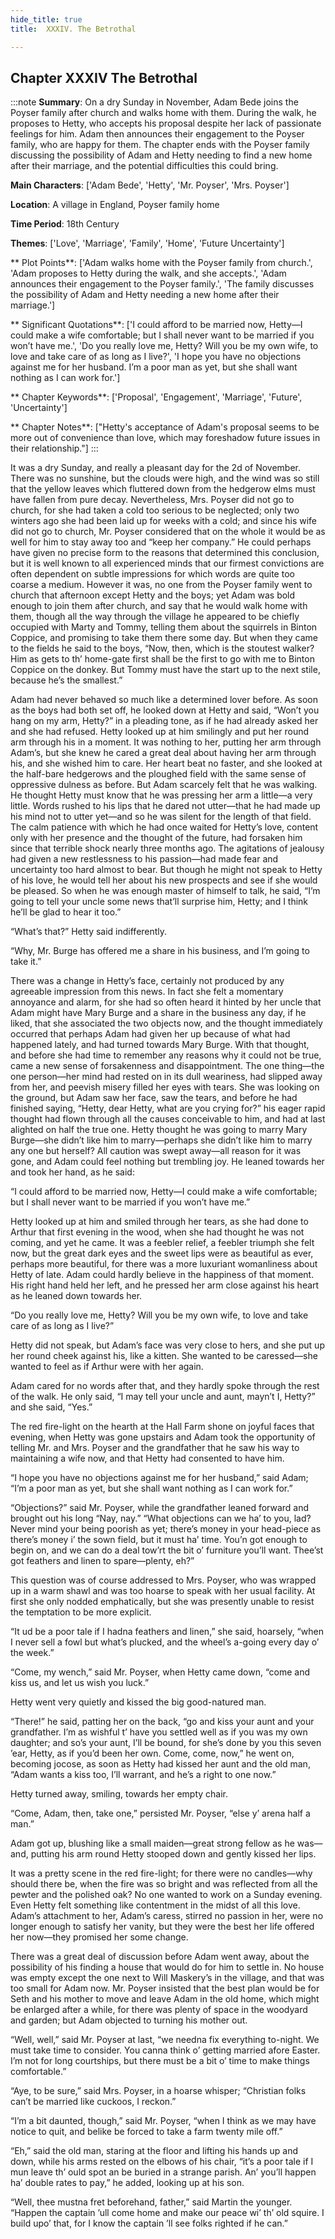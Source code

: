 ```yaml
---
hide_title: true
title:  XXXIV. The Betrothal 

---
```

## Chapter XXXIV The Betrothal 

:::note
**Summary**:
On a dry Sunday in November, Adam Bede joins the Poyser family after church and walks home with them. During the walk, he proposes to Hetty, who accepts his proposal despite her lack of passionate feelings for him. Adam then announces their engagement to the Poyser family, who are happy for them. The chapter ends with the Poyser family discussing the possibility of Adam and Hetty needing to find a new home after their marriage, and the potential difficulties this could bring.

**Main Characters**:
['Adam Bede', 'Hetty', 'Mr. Poyser', 'Mrs. Poyser']

**Location**:
A village in England, Poyser family home

**Time Period**:
18th Century

**Themes**:
['Love', 'Marriage', 'Family', 'Home', 'Future Uncertainty']

** Plot Points**:
['Adam walks home with the Poyser family from church.', 'Adam proposes to Hetty during the walk, and she accepts.', 'Adam announces their engagement to the Poyser family.', 'The family discusses the possibility of Adam and Hetty needing a new home after their marriage.']

** Significant Quotations**:
['I could afford to be married now, Hetty—I could make a wife comfortable; but I shall never want to be married if you won’t have me.', 'Do you really love me, Hetty? Will you be my own wife, to love and take care of as long as I live?', 'I hope you have no objections against me for her husband. I’m a poor man as yet, but she shall want nothing as I can work for.']

** Chapter Keywords**:
['Proposal', 'Engagement', 'Marriage', 'Future', 'Uncertainty']

** Chapter Notes**:
["Hetty's acceptance of Adam's proposal seems to be more out of convenience than love, which may foreshadow future issues in their relationship."]
:::


  It was a dry Sunday, and really a pleasant day for the 2d of November. There was no sunshine, but the clouds were high, and the wind was so still that the yellow leaves which fluttered down from the hedgerow elms must have fallen from pure decay. Nevertheless, Mrs. Poyser did not go to church, for she had taken a cold too serious to be neglected; only two winters ago she had been laid up for weeks with a cold; and since his wife did not go to church, Mr. Poyser considered that on the whole it would be as well for him to stay away too and “keep her company.” He could perhaps have given no precise form to the reasons that determined this conclusion, but it is well known to all experienced minds that our firmest convictions are often dependent on subtle impressions for which words are quite too coarse a medium. However it was, no one from the Poyser family went to church that afternoon except Hetty and the boys; yet Adam was bold enough to join them after church, and say that he would walk home with them, though all the way through the village he appeared to be chiefly occupied with Marty and Tommy, telling them about the squirrels in Binton Coppice, and promising to take them there some day. But when they came to the fields he said to the boys, “Now, then, which is the stoutest walker? Him as gets to th’ home-gate first shall be the first to go with me to Binton Coppice on the donkey. But Tommy must have the start up to the next stile, because he’s the smallest.” 

  Adam had never behaved so much like a determined lover before. As soon as the boys had both set off, he looked down at Hetty and said, “Won’t you hang on my arm, Hetty?” in a pleading tone, as if he had already asked her and she had refused. Hetty looked up at him smilingly and put her round arm through his in a moment. It was nothing to her, putting her arm through Adam’s, but she knew he cared a great deal about having her arm through his, and she wished him to care. Her heart beat no faster, and she looked at the half-bare hedgerows and the ploughed field with the same sense of oppressive dulness as before. But Adam scarcely felt that he was walking. He thought Hetty must know that he was pressing her arm a little—a very little. Words rushed to his lips that he dared not utter—that he had made up his mind not to utter yet—and so he was silent for the length of that field. The calm patience with which he had once waited for Hetty’s love, content only with her presence and the thought of the future, had forsaken him since that terrible shock nearly three months ago. The agitations of jealousy had given a new restlessness to his passion—had made fear and uncertainty too hard almost to bear. But though he might not speak to Hetty of his love, he would tell her about his new prospects and see if she would be pleased. So when he was enough master of himself to talk, he said, “I’m going to tell your uncle some news that’ll surprise him, Hetty; and I think he’ll be glad to hear it too.” 

  “What’s that?” Hetty said indifferently. 

  “Why, Mr. Burge has offered me a share in his business, and I’m going to take it.” 

  There was a change in Hetty’s face, certainly not produced by any agreeable impression from this news. In fact she felt a momentary annoyance and alarm, for she had so often heard it hinted by her uncle that Adam might have Mary Burge and a share in the business any day, if he liked, that she associated the two objects now, and the thought immediately occurred that perhaps Adam had given her up because of what had happened lately, and had turned towards Mary Burge. With that thought, and before she had time to remember any reasons why it could not be true, came a new sense of forsakenness and disappointment. The one thing—the one person—her mind had rested on in its dull weariness, had slipped away from her, and peevish misery filled her eyes with tears. She was looking on the ground, but Adam saw her face, saw the tears, and before he had finished saying, “Hetty, dear Hetty, what are you crying for?” his eager rapid thought had flown through all the causes conceivable to him, and had at last alighted on half the true one. Hetty thought he was going to marry Mary Burge—she didn’t like him to marry—perhaps she didn’t like him to marry any one but herself? All caution was swept away—all reason for it was gone, and Adam could feel nothing but trembling joy. He leaned towards her and took her hand, as he said: 

  “I could afford to be married now, Hetty—I could make a wife comfortable; but I shall never want to be married if you won’t have me.” 

  Hetty looked up at him and smiled through her tears, as she had done to Arthur that first evening in the wood, when she had thought he was not coming, and yet he came. It was a feebler relief, a feebler triumph she felt now, but the great dark eyes and the sweet lips were as beautiful as ever, perhaps more beautiful, for there was a more luxuriant womanliness about Hetty of late. Adam could hardly believe in the happiness of that moment. His right hand held her left, and he pressed her arm close against his heart as he leaned down towards her. 

  “Do you really love me, Hetty? Will you be my own wife, to love and take care of as long as I live?” 

  Hetty did not speak, but Adam’s face was very close to hers, and she put up her round cheek against his, like a kitten. She wanted to be caressed—she wanted to feel as if Arthur were with her again. 

  Adam cared for no words after that, and they hardly spoke through the rest of the walk. He only said, “I may tell your uncle and aunt, mayn’t I, Hetty?” and she said, “Yes.” 

  The red fire-light on the hearth at the Hall Farm shone on joyful faces that evening, when Hetty was gone upstairs and Adam took the opportunity of telling Mr. and Mrs. Poyser and the grandfather that he saw his way to maintaining a wife now, and that Hetty had consented to have him. 

  “I hope you have no objections against me for her husband,” said Adam; “I’m a poor man as yet, but she shall want nothing as I can work for.” 

  “Objections?” said Mr. Poyser, while the grandfather leaned forward and brought out his long “Nay, nay.” “What objections can we ha’ to you, lad? Never mind your being poorish as yet; there’s money in your head-piece as there’s money i’ the sown field, but it must ha’ time. You’n got enough to begin on, and we can do a deal tow’rt the bit o’ furniture you’ll want. Thee’st got feathers and linen to spare—plenty, eh?” 

  This question was of course addressed to Mrs. Poyser, who was wrapped up in a warm shawl and was too hoarse to speak with her usual facility. At first she only nodded emphatically, but she was presently unable to resist the temptation to be more explicit. 

  “It ud be a poor tale if I hadna feathers and linen,” she said, hoarsely, “when I never sell a fowl but what’s plucked, and the wheel’s a-going every day o’ the week.” 

  “Come, my wench,” said Mr. Poyser, when Hetty came down, “come and kiss us, and let us wish you luck.” 

  Hetty went very quietly and kissed the big good-natured man. 

  “There!” he said, patting her on the back, “go and kiss your aunt and your grandfather. I’m as wishful t’ have you settled well as if you was my own daughter; and so’s your aunt, I’ll be bound, for she’s done by you this seven ’ear, Hetty, as if you’d been her own. Come, come, now,” he went on, becoming jocose, as soon as Hetty had kissed her aunt and the old man, “Adam wants a kiss too, I’ll warrant, and he’s a right to one now.” 

  Hetty turned away, smiling, towards her empty chair. 

  “Come, Adam, then, take one,” persisted Mr. Poyser, “else y’ arena half a man.” 

  Adam got up, blushing like a small maiden—great strong fellow as he was—and, putting his arm round Hetty stooped down and gently kissed her lips. 

  It was a pretty scene in the red fire-light; for there were no candles—why should there be, when the fire was so bright and was reflected from all the pewter and the polished oak? No one wanted to work on a Sunday evening. Even Hetty felt something like contentment in the midst of all this love. Adam’s attachment to her, Adam’s caress, stirred no passion in her, were no longer enough to satisfy her vanity, but they were the best her life offered her now—they promised her some change. 

  There was a great deal of discussion before Adam went away, about the possibility of his finding a house that would do for him to settle in. No house was empty except the one next to Will Maskery’s in the village, and that was too small for Adam now. Mr. Poyser insisted that the best plan would be for Seth and his mother to move and leave Adam in the old home, which might be enlarged after a while, for there was plenty of space in the woodyard and garden; but Adam objected to turning his mother out. 

  “Well, well,” said Mr. Poyser at last, “we needna fix everything to-night. We must take time to consider. You canna think o’ getting married afore Easter. I’m not for long courtships, but there must be a bit o’ time to make things comfortable.” 

  “Aye, to be sure,” said Mrs. Poyser, in a hoarse whisper; “Christian folks can’t be married like cuckoos, I reckon.” 

  “I’m a bit daunted, though,” said Mr. Poyser, “when I think as we may have notice to quit, and belike be forced to take a farm twenty mile off.” 

  “Eh,” said the old man, staring at the floor and lifting his hands up and down, while his arms rested on the elbows of his chair, “it’s a poor tale if I mun leave th’ ould spot an be buried in a strange parish. An’ you’ll happen ha’ double rates to pay,” he added, looking up at his son. 

  “Well, thee mustna fret beforehand, father,” said Martin the younger. “Happen the captain ’ull come home and make our peace wi’ th’ old squire. I build upo’ that, for I know the captain ’ll see folks righted if he can.” 

  